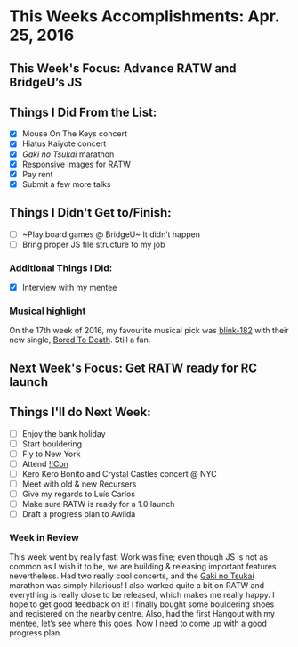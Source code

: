# This Weeks Accomplishments: Apr. 25, 2016

## This Week's Focus: Advance RATW and BridgeU’s JS

## Things I Did From the List:
- [x] Mouse On The Keys concert
- [x] Hiatus Kaiyote concert
- [x] _Gaki no Tsukai_ marathon
- [x] Responsive images for RATW
- [x] Pay rent
- [x] Submit a few more talks

## Things I Didn't Get to/Finish:
- [ ] ~Play board games @ BridgeU~ It didn’t happen
- [ ] Bring proper JS file structure to my job

### Additional Things I Did:
- [x] Interview with my mentee

### Musical highlight
On the 17th week of 2016, my favourite musical pick was [blink-182](https://www.facebook.com/blink182) with their new single, [Bored To Death](https://open.spotify.com/album/7fLWWLAmqWQh2xk3mFX4I5). Still a fan.

## Next Week's Focus: Get RATW ready for RC launch

## Things I'll do Next Week:
- [ ] Enjoy the bank holiday
- [ ] Start bouldering
- [ ] Fly to New York
- [ ] Attend [!!Con](http://bangbangcon.com)
- [ ] Kero Kero Bonito and Crystal Castles concert @ NYC
- [ ] Meet with old & new Recursers
- [ ] Give my regards to Luís Carlos
- [ ] Make sure RATW is ready for a 1.0 launch
- [ ] Draft a progress plan to Awilda

### Week in Review
This week went by really fast. Work was fine; even though JS is not as common as I wish it to be, we are building & releasing important features nevertheless. Had two really cool concerts, and the [Gaki no Tsukai](https://www.youtube.com/watch?v=y14tQNfxpa4) marathon was simply hilarious! I also worked quite a bit on RATW and everything is really close to be released, which makes me really happy. I hope to get good feedback on it!
I finally bought some bouldering shoes and registered on the nearby centre. Also, had the first Hangout with my mentee, let’s see where this goes. Now I need to come up with a good progress plan.
